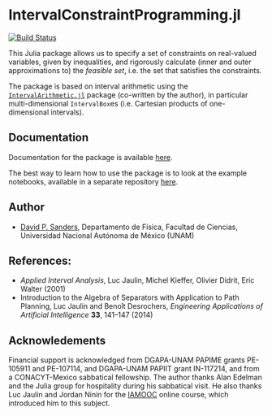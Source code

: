 # IntervalConstraintProgramming.jl

[![Build Status](https://travis-ci.org/JuliaIntervals/IntervalConstraintProgramming.jl.svg?branch=master)](https://travis-ci.org/dpsanders/IntervalConstraintProgramming.jl)

This Julia package allows us to specify a set of constraints on real-valued variables,
given by inequalities, and
rigorously calculate (inner and outer approximations to) the *feasible set*,
i.e. the set that satisfies the constraints.

The package is based on interval arithmetic using the
[`IntervalArithmetic.jl`](https://github.com/JuliaIntervals/IntervalArithmetic.jl) package (co-written by the author),
in particular multi-dimensional `IntervalBox`es (i.e. Cartesian products of one-dimensional intervals).

## Documentation
Documentation for the package is available [here](http://juliaintervals.github.io/IntervalConstraintProgramming.jl/latest/).

The best way to learn how to use the package is to look at the example notebooks, available in a separate repository [here](https://github.com/JuliaIntervals/IntervalConstraintProgrammingNotebooks).


## Author

- [David P. Sanders](http://sistemas.fciencias.unam.mx/~dsanders),
Departamento de Física, Facultad de Ciencias, Universidad Nacional Autónoma de México (UNAM)


## References:
- *Applied Interval Analysis*, Luc Jaulin, Michel Kieffer, Olivier Didrit, Eric Walter (2001)
- Introduction to the Algebra of Separators with Application to Path Planning, Luc Jaulin and Benoît Desrochers, *Engineering Applications of Artificial Intelligence* **33**, 141–147 (2014)

## Acknowledements
Financial support is acknowledged from DGAPA-UNAM PAPIME grants PE-105911 and PE-107114, and DGAPA-UNAM PAPIIT grant IN-117214, and from a CONACYT-Mexico sabbatical fellowship. The author thanks Alan Edelman and the Julia group for hospitality during his sabbatical visit. He also thanks Luc Jaulin and Jordan Ninin for the [IAMOOC](http://iamooc.ensta-bretagne.fr/) online course, which introduced him to this subject.
